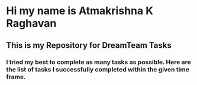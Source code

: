 # Hi my name is Atmakrishna K Raghavan
## This is my Repository for DreamTeam Tasks
### I tried my best to complete as many tasks as possible. Here are the list of tasks I successfully completed within the given time frame.
